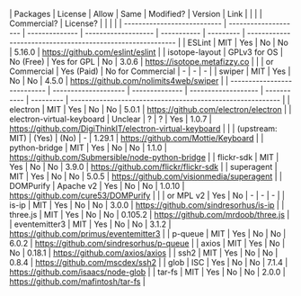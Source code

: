 | Packages                    | License              | Allow          | Same                | Modified?   | Version   | Link                                                       |
|                             |                      | Commercial?    | License?            |             |           |                                                            |
| --------------------------- | -------------------- | -------------- | ------------------- | ----------- | --------- | ---------------------------------------------------------- |
| ESLint                      | MIT                  | Yes            | No                  | No          | 5.16.0    | https://github.com/eslint/eslint                           |
| isotope-layout              | GPLv3 for OS         | No (Free)      | Yes for GPL         | No          | 3.0.6     | https://isotope.metafizzy.co                               |
|                             | or Commercial        | Yes (Paid)     | No for Commercial   | -           | -         | -                                                          |
| swiper                      | MIT                  | Yes            | No                  | No          | 4.5.0     | https://github.com/nolimits4web/swiper                     |
| --------------------------- | -------------------- | -------------- | ------------------- | ----------- | --------- | ---------------------------------------------------------- |
| electron                    | MIT                  | Yes            | No                  | No          | 5.0.1     | https://github.com/electron/electron                       |
| electron-virtual-keyboard   | Unclear              | ?              | ?                   | Yes         | 1.0.7     | https://github.com/DigiThinkIT/electron-virtual-keyboard   |
|                             | (upstream: MIT)      | (Yes)          | (No)                | -           | 1.29.1    | https://github.com/Mottie/Keyboard                         |
| python-bridge               | MIT                  | Yes            | No                  | No          | 1.1.0     | https://github.com/Submersible/node-python-bridge          |
| flickr-sdk                  | MIT                  | Yes            | No                  | No          | 3.9.0     | https://github.com/flickr/flickr-sdk                       |
| superagent                  | MIT                  | Yes            | No                  | No          | 5.0.5     | https://github.com/visionmedia/superagent                  |
| DOMPurify                   | Apache v2            | Yes            | No                  | No          | 1.0.10    | https://github.com/cure53/DOMPurify                        |
|                             | or MPL v2            | Yes            | No                  | -           | -         | -                                                          |
| is-ip                       | MIT                  | Yes            | No                  | No          | 3.0.0     | https://github.com/sindresorhus/is-ip                      |
| three.js                    | MIT                  | Yes            | No                  | No          | 0.105.2   | https://github.com/mrdoob/three.js                         |
| eventemitter3               | MIT                  | Yes            | No                  | No          | 3.1.2     | https://github.com/primus/eventemitter3                    |
| p-queue                     | MIT                  | Yes            | No                  | No          | 6.0.2     | https://github.com/sindresorhus/p-queue                    |
| axios                       | MIT	                 | Yes            | No                  | No          | 0.18.1    | https://github.com/axios/axios                             |
| ssh2                        | MIT                  | Yes            | No                  | No          | 0.8.4     | https://github.com/mscdex/ssh2                             |
| glob                        | ISC                  | Yes            | No                  | No          | 7.1.4     | https://github.com/isaacs/node-glob                        |
| tar-fs                      | MIT                  | Yes            | No                  | No          | 2.0.0     | https://github.com/mafintosh/tar-fs                        |